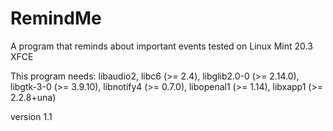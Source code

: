 # RemindMe
A program that reminds about important events
tested on Linux Mint 20.3 XFCE

This program needs: libaudio2, libc6 (>= 2.4), libglib2.0-0 (>= 2.14.0), libgtk-3-0 (>= 3.9.10), libnotify4 (>= 0.7.0), libopenal1 (>= 1.14), libxapp1 (>= 2.2.8+una)

version 1.1
